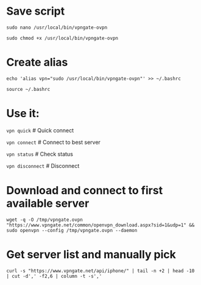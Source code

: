 # Save script
```sudo nano /usr/local/bin/vpngate-ovpn```

```sudo chmod +x /usr/local/bin/vpngate-ovpn```

# Create alias
```echo 'alias vpn="sudo /usr/local/bin/vpngate-ovpn"' >> ~/.bashrc```

```source ~/.bashrc```

# Use it:
```vpn quick```          # Quick connect

```vpn connect```        # Connect to best server

```vpn status```         # Check status

```vpn disconnect```     # Disconnect

# Download and connect to first available server
```wget -q -O /tmp/vpngate.ovpn "https://www.vpngate.net/common/openvpn_download.aspx?sid=1&udp=1" && sudo openvpn --config /tmp/vpngate.ovpn --daemon```

# Get server list and manually pick
```curl -s "https://www.vpngate.net/api/iphone/" | tail -n +2 | head -10 | cut -d',' -f2,6 | column -t -s','```
